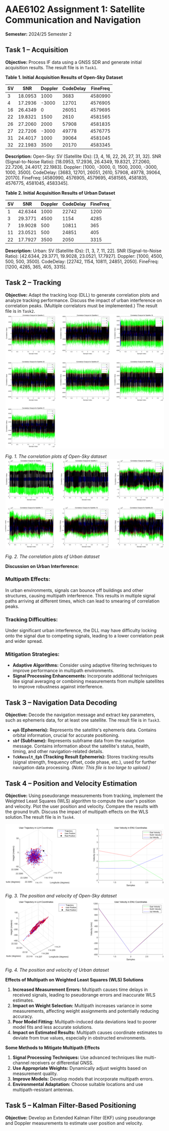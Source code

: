 # AAE6102 Assignment 1: Satellite Communication and Navigation

**Semester:** 2024/25 Semester 2

## Task 1 – Acquisition

**Objective:** Process IF data using a GNSS SDR and generate initial acquisition results.  The result file is in `Task1`.

**Table 1. Initial Acquisition Results of Open-Sky Dataset**

| SV | SNR       | Doppler | CodeDelay | FineFreq    |
|----|-----------|---------|-----------|-------------|
| 3  | 18.0953   | 1000    | 3683      | 4580990     |
| 4  | 17.2936   | -3000   | 12701     | 4576905     |
| 16 | 26.4349   | 0       | 26051     | 4579695     |
| 22 | 19.8321   | 1500    | 2610      | 4581565     |
| 26 | 27.2060   | 2000    | 57908     | 4581835     |
| 27 | 22.7206   | -3000   | 49778     | 4576775     |
| 31 | 24.4017   | 1000    | 39064     | 4581045     |
| 32 | 22.1983   | 3500    | 20170     | 4583345     |

**Description:** Open-Sky: SV (Satellite IDs): [3, 4, 16, 22, 26, 27, 31, 32]. SNR (Signal-to-Noise Ratio): [18.0953, 17.2936, 26.4349, 19.8321, 27.2060, 22.7206, 24.4017, 22.1983]. Doppler: [1000, -3000, 0, 1500, 2000, -3000, 1000, 3500]. CodeDelay: [3683, 12701, 26051, 2610, 57908, 49778, 39064, 20170]. FineFreq: [4580990, 4576905, 4579695, 4581565, 4581835, 4576775, 4581045, 4583345].


**Table 2. Initial Acquisition Results of Urban Dataset**

| SV | SNR       | Doppler | CodeDelay | FineFreq |
|----|-----------|---------|-----------|----------|
| 1  | 42.6344   | 1000    | 22742     | 1200     |
| 3  | 29.3771   | 4500    | 1154      | 4285     |
| 7  | 19.9028   | 500     | 10811     | 365      |
| 11 | 23.0521   | 500     | 24851     | 405      |
| 22 | 17.7927   | 3500    | 2050      | 3315     |

**Description:** Urban: SV (Satellite IDs): [1, 3, 7, 11, 22]. SNR (Signal-to-Noise Ratio): [42.6344, 29.3771, 19.9028, 23.0521, 17.7927]. Doppler: [1000, 4500, 500, 500, 3500]. CodeDelay: [22742, 1154, 10811, 24851, 2050]. FineFreq: [1200, 4285, 365, 405, 3315].


## Task 2 – Tracking

**Objective:** Adapt the tracking loop (DLL) to generate correlation plots and analyze tracking performance. Discuss the impact of urban interference on correlation peaks. (Multiple correlators must be implemented.) The result file is in `Task2`.
![image](https://github.com/zhixingchen-polyu/AAE6102-Assignment-1/blob/main/Picture/fig1.png)

*Fig. 1. The correlation plots of Open-Sky dataset*
![image](https://github.com/zhixingchen-polyu/AAE6102-Assignment-1/blob/main/Picture/fig2.png)

*Fig. 2. The correlation plots of Urban dataset*

**Discussion on Urban Interference:**

### Multipath Effects:
In urban environments, signals can bounce off buildings and other structures, causing multipath interference. This results in multiple signal paths arriving at different times, which can lead to smearing of correlation peaks.

### Tracking Difficulties:
Under significant urban interference, the DLL may have difficulty locking onto the signal due to competing signals, leading to a lower correlation peak and wider spread.

### Mitigation Strategies:
* **Adaptive Algorithms:** Consider using adaptive filtering techniques to improve performance in multipath environments.
* **Signal Processing Enhancements:** Incorporate additional techniques like signal averaging or combining measurements from multiple satellites to improve robustness against interference.


## Task 3 – Navigation Data Decoding

**Objective:** Decode the navigation message and extract key parameters, such as ephemeris data, for at least one satellite. The result file is in `Task3`.

* **`eph` (Ephemeris):** Represents the satellite's ephemeris data. Contains orbital information, crucial for accurate positioning.
* **`sbf` (Subframe):** Represents subframe data from the navigation message. Contains information about the satellite's status, health, timing, and other navigation-related details.
* **`TckResult_Eph` (Tracking Result Ephemeris):** Stores tracking results (signal strength, frequency offset, code phase, etc.), used for further navigation data processing.  *(Note: This file is too large to upload.)*


## Task 4 – Position and Velocity Estimation

**Objective:** Using pseudorange measurements from tracking, implement the Weighted Least Squares (WLS) algorithm to compute the user's position and velocity. Plot the user position and velocity. Compare the results with the ground truth. Discuss the impact of multipath effects on the WLS solution.The result file is in `Task4`.

![image](https://github.com/zhixingchen-polyu/AAE6102-Assignment-1/blob/main/Picture/fig3.png)

*Fig. 3. The position and velocity of Open-Sky dataset*
![image](https://github.com/zhixingchen-polyu/AAE6102-Assignment-1/blob/main/Picture/fig4.png)

*Fig. 4. The position and velocity of Urban dataset*

**Effects of Multipath on Weighted Least Squares (WLS) Solutions**

1. **Increased Measurement Errors:** Multipath causes time delays in received signals, leading to pseudorange errors and inaccurate WLS estimates.
2. **Impact on Weight Selection:** Multipath increases variance in some measurements, affecting weight assignments and potentially reducing accuracy.
3. **Poor Model Fitting:** Multipath-induced data deviations lead to poorer model fits and less accurate solutions.
4. **Impact on Estimated Results:** Multipath causes coordinate estimates to deviate from true values, especially in obstructed environments.

**Some Methods to Mitigate Multipath Effects**

1. **Signal Processing Techniques:** Use advanced techniques like multi-channel receivers or differential GNSS.
2. **Use Appropriate Weights:** Dynamically adjust weights based on measurement quality.
3. **Improve Models:** Develop models that incorporate multipath errors.
4. **Environmental Adaptation:** Choose suitable locations and use multipath-resistant antennas.


## Task 5 – Kalman Filter-Based Positioning

**Objective:** Develop an Extended Kalman Filter (EKF) using pseudorange and Doppler measurements to estimate user position and velocity.

